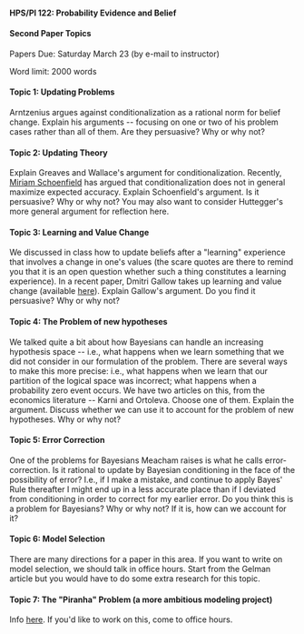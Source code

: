 #### HPS/Pl 122: Probability Evidence and Belief 

#### Second Paper Topics

Papers Due: Saturday March 23 (by e-mail to instructor) 

Word limit: 2000 words 

#### Topic 1: Updating Problems 

Arntzenius argues against conditionalization as a rational norm for belief change. Explain his arguments -- focusing on one or two 
of his problem cases rather than all of them. Are they persuasive? Why or why not?

#### Topic 2: Updating Theory 

Explain Greaves and Wallace's argument for conditionalization. Recently, [Miriam Schoenfield](http://www.miriamschoenfield.com/F/conditionalization-final.pdf) 
has argued that conditionalization does not in general maximize expected accuracy. Explain Schoenfield's argument. 
Is it persuasive? Why or why not? You may also want to consider Huttegger's more general argument for reflection here.  

#### Topic 3: Learning and Value Change 

We discussed in class how to update beliefs after a "learning" experience that involves a change in one's values (the scare quotes
are there to remind you that it is an open question whether such a thing constitutes a learning experience). In a recent paper, 
Dmitri Gallow takes up learning and value change (available [here](http://pitt.edu/~jdg83/publication/pdfs/lavc.pdf)). 
Explain Gallow's argument. Do you find it persuasive? Why or why not? 

#### Topic 4: The Problem of new hypotheses

We talked quite a bit about how Bayesians can handle an increasing hypothesis space -- i.e., what happens when we learn 
something that we did not consider in our formulation of the problem. There are several ways to make this more precise: 
i.e., what happens when we learn that our partition of the logical space was incorrect; what happens when a probability zero
event occurs. We have two articles on this, from the economics literature -- Karni and Ortoleva. Choose one of them. Explain the argument. Discuss whether we can use it to account for the problem of new hypotheses. Why or why not? 

#### Topic 5: Error Correction 

One of the problems for Bayesians Meacham raises is what he calls error-correction. Is it rational to update by 
Bayesian conditioning in the face of the possibility of error? I.e., if I make a mistake, and continue to apply Bayes' Rule
thereafter I might end up in a less accurate place than if I deviated from conditioning in order to correct for my earlier error.
Do you think this is a problem for Bayesians? Why or why not? If it is, how can we account for it? 

#### Topic 6: Model Selection 

There are many directions for a paper in this area. If you want to write on model selection, we should talk in office hours. 
Start from the Gelman article but you would have to do some extra research for this topic. 

#### Topic 7: The "Piranha" Problem (a more ambitious modeling project)

Info [here](https://statmodeling.stat.columbia.edu/2018/03/07/important-statistical-theory-research-project-perfect-stat-grad-students-ambitious-undergrads/). If you'd like to work on this, come to office hours. 


